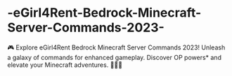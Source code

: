 # -eGirl4Rent-Bedrock-Minecraft-Server-Commands-2023-
🎮 Explore eGirl4Rent Bedrock Minecraft Server Commands 2023! Unleash a galaxy of commands for enhanced gameplay. Discover OP powers* and elevate your Minecraft adventures. 🚀💎🌌
